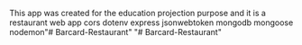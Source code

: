 This app was created for the education projection purpose and it is a restaurant web app
cors 
dotenv 
express
jsonwebtoken
mongodb
mongoose
nodemon"# Barcard-Restaurant" 
"# Barcard-Restaurant" 

